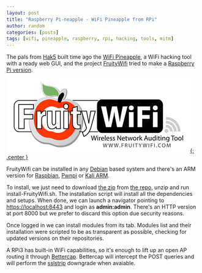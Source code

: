 ```yaml
---
layout: post
title: "Raspberry Pi-neapple - WiFi Pineapple from RPi"
author: random
categories: [posts]
tags: [wifi, pineapple, raspberry, rpi, hacking, tools, mitm]
---
```

<p>The pals from <a target="_blank" href="https://cnhv.co/693i">Hak5</a> built time ago the <a target="_blank" href="https://cnhv.co/693l">WiFi Pineapple</a>, a WiFi hacking tool with a ready web GUI, and the project <a target="_blank" href="https://cnhv.co/693r">FruityWifi</a> tried to make a <a target="_blank" href="https://cnhv.co/696t">Raspberry Pi version</a>.</p>

<a target="_blank" href="https://cnhv.co/693r">![Banner](/images/FruityWifi.jpg){: .center }</a>

<p>FruityWifi can be installed in any <a target="_blank" href="https://cnhv.co/694o">Debian</a> based system and there's an ARM version for <a target="_blank" href="https://cnhv.co/695r">Raspbian</a>, <a target="_blank" href="https://cnhv.co/695p">Pwnpi</a> or <a target="_blank" href="https://cnhv.co/695c">Kali ARM</a>.</p>

<p>To install, we just need to download <a target="_blank" href="https://cnhv.co/695x">the zip</a> from <a target="_blank" href="https://cnhv.co/6962">the repo</a>, unzip and run install-FruityWifi.sh. The installation script will install all the dependencies and setups. When done, we can launch a navigator pointing to <a target="_blank" href="https://localhost:8443">https://localhost:8443</a> and login as <b>admin:admin</b>. There's an HTTP version at port 8000 but we prefer to discard this option due security reasons.</p>

<p>Once logged in we can install modules from its tab. Modules list and their installation were scripted to be as transparent as possible, checking for updated versions on their repositories.</p>

<p>A RPi3 has built-in WiFi capabilities, so it's enough to lift up an open AP routing it through <a target="_blank" href="https://cnhv.co/696b">Bettercap</a>. Bettercap will intercept the POST queries and will perform the <a target="_blank" href="https://cnhv.co/9ffu">sslstrip</a> downgrade when avaiable.</p>



